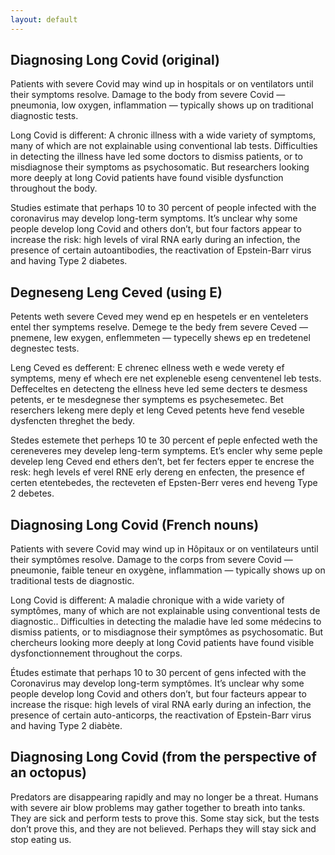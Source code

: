 ```yaml
---
layout: default
---
```


## Diagnosing Long Covid (original)

Patients with severe Covid may wind up in hospitals or on ventilators until their symptoms resolve. Damage to the body from severe Covid — pneumonia, low oxygen, inflammation — typically shows up on traditional diagnostic tests.

Long Covid is different: A chronic illness with a wide variety of symptoms, many of which are not explainable using conventional lab tests. Difficulties in detecting the illness have led some doctors to dismiss patients, or to misdiagnose their symptoms as psychosomatic. But researchers looking more deeply at long Covid patients have found visible dysfunction throughout the body.

Studies estimate that perhaps 10 to 30 percent of people infected with the coronavirus may develop long-term symptoms. It’s unclear why some people develop long Covid and others don’t, but four factors appear to increase the risk: high levels of viral RNA early during an infection, the presence of certain autoantibodies, the reactivation of Epstein-Barr virus and having Type 2 diabetes.

## Degneseng Leng Ceved (using E)

Petents weth severe Ceved mey wend ep en hespetels er en venteleters entel ther symptems reselve. Demege te the bedy frem severe Ceved — pnemene, lew exygen, enflemmeten — typecelly shews ep en tredetenel degnestec tests.

Leng Ceved es defferent: E chrenec ellness weth e wede verety ef symptems, meny ef whech ere net expleneble eseng cenventenel leb tests. Deffeceltes en detecteng the ellness heve led seme decters te desmess petents, er te mesdegnese ther symptems es psychesemetec. Bet reserchers lekeng mere deply et leng Ceved petents heve fend veseble dysfencten threghet the bedy.

Stedes estemete thet perheps 10 te 30 percent ef peple enfected weth the cereneveres mey develep leng-term symptems. Et’s encler why seme peple develep leng Ceved end ethers den’t, bet fer fecters epper te encrese the resk: hegh levels ef verel RNE erly dereng en enfecten, the presence ef certen etentebedes, the recteveten ef Epsten-Berr veres end heveng Type 2 debetes.


## Diagnosing Long Covid (French nouns)

Patients with severe Covid may wind up in Hôpitaux or on ventilateurs until their symptômes resolve. Damage to the corps from severe Covid — pneumonie, faible teneur en oxygène, inflammation — typically shows up on traditional tests de diagnostic.

Long Covid is different: A maladie chronique with a wide variety of symptômes, many of which are not explainable using conventional tests de diagnostic.. Difficulties in detecting the maladie have led some médecins to dismiss patients, or to misdiagnose their symptômes as psychosomatic. But chercheurs looking more deeply at long Covid patients have found visible dysfonctionnement throughout the corps.

Études estimate that perhaps 10 to 30 percent of gens infected with the Coronavirus may develop long-term symptômes. It’s unclear why some people develop long Covid and others don’t, but four facteurs appear to increase the risque: high levels of viral RNA early during an infection, the presence of certain auto-anticorps, the reactivation of Epstein-Barr virus and having Type 2 diabète.

## Diagnosing Long Covid (from the perspective of an octopus)

Predators are disappearing rapidly and may no longer be a threat. Humans with severe air blow problems may gather together to breath into tanks. They are sick and perform tests to prove this. Some stay sick, but the tests don’t prove this, and they are not believed. Perhaps they will stay sick and stop eating us.
